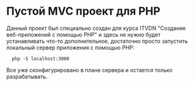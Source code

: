 # Пустой MVC проект для PHP

Данный проект был специально создан для курса ITVDN "Создание веб-приложений с помощью PHP"
и здесь не нужно будет устанавливать что-то дополнительное, достаточно просто запустить локальный
сервер приложения с помощью PHP:

```
  php -S localhost:3000
```

Все уже сконфигурировано в плане сервера и остается только разрабатывать.
 
